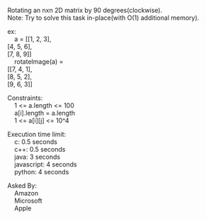 Rotating an nxn 2D matrix by 90 degrees(clockwise).<br />
Note: Try to solve this task in-place(with O(1) additional memory).<br />

ex:<br />
	&nbsp;&nbsp;&nbsp;&nbsp;a = [[1, 2, 3],<br />
								 [4, 5, 6],<br />
								 [7, 8, 9]]<br />
	&nbsp;&nbsp;&nbsp;&nbsp;rotateImage(a) =<br />
								[[7, 4, 1],<br />
								 [8, 5, 2],<br />
								 [9, 6, 3]]<br />

Constraints:<br />
	&nbsp;&nbsp;&nbsp;&nbsp;1 <= a.length <= 100<br />
	&nbsp;&nbsp;&nbsp;&nbsp;a[i].length = a.length<br />
	&nbsp;&nbsp;&nbsp;&nbsp;1 <= a[i][j] <= 10^4<br />

Execution time limit:<br />
	&nbsp;&nbsp;&nbsp;&nbsp;c: 0.5 seconds<br />
	&nbsp;&nbsp;&nbsp;&nbsp;c++: 0.5 seconds<br />
	&nbsp;&nbsp;&nbsp;&nbsp;java: 3 seconds<br />
	&nbsp;&nbsp;&nbsp;&nbsp;javascript: 4 seconds<br />
	&nbsp;&nbsp;&nbsp;&nbsp;python: 4 seconds<br />

Asked By:<br />
	&nbsp;&nbsp;&nbsp;&nbsp;Amazon<br />
	&nbsp;&nbsp;&nbsp;&nbsp;Microsoft<br />
	&nbsp;&nbsp;&nbsp;&nbsp;Apple<br />
